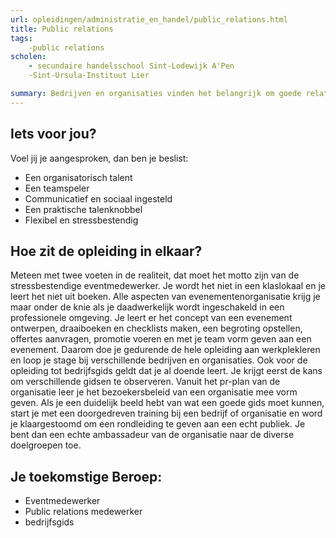 ```yaml
---
url: opleidingen/administratie_en_handel/public_relations.html
title: Public relations
tags:
	-public relations
scholen:
	- secundaire handelsschool Sint-Lodewijk A'Pen
	-Sint-Ursula-Instituut Lier

summary: Bedrijven en organisaties vinden het belangrijk om goede relaties te onderhouden en een positief imago uit te stralen en halen er met plezier geschikte medewerkers voor in huis. Als je dynamisch en creatief bent, op de eerste rij staat als er iets moet georganiseerd worden en je zeker weet dat een kantoorjob van 9 tot 5 niets voor jou is, dan zou je een job in de pr- en evenementensector kunnen overwegen.
---
```


## Iets voor jou?

Voel jij je aangesproken, dan ben je beslist:

* Een organisatorisch talent
* Een teamspeler
* Communicatief en sociaal ingesteld
* Een praktische talenknobbel
* Flexibel en stressbestendig

## Hoe zit de opleiding in elkaar?

Meteen met twee voeten in de realiteit, dat moet het motto zijn van de stressbestendige eventmedewerker. Je wordt het niet in een klaslokaal en je leert het niet uit boeken. Alle aspecten van evenementenorganisatie krijg je maar onder de knie als je daadwerkelijk wordt ingeschakeld in een professionele omgeving. Je leert er het concept van een evenement ontwerpen, draaiboeken en checklists maken, een begroting opstellen, offertes aanvragen, promotie voeren en met je team vorm geven aan een evenement. Daarom doe je gedurende de hele opleiding aan werkplekleren en loop je stage bij verschillende bedrijven en organisaties. Ook voor de opleiding tot bedrijfsgids geldt dat je al doende leert. Je krijgt eerst de kans om verschillende gidsen te observeren. Vanuit het pr-plan van de organisatie leer je het bezoekersbeleid van een organisatie mee vorm geven. Als je een duidelijk beeld hebt van wat een goede gids moet kunnen, start je met een doorgedreven training bij een bedrijf of organisatie en word je klaargestoomd om een rondleiding te geven aan een echt publiek. Je bent dan een echte ambassadeur van de organisatie naar de diverse doelgroepen toe.

## Je toekomstige Beroep:

* Eventmedewerker
* Public relations medewerker
* bedrijfsgids